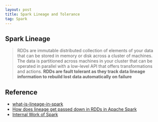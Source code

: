 ```yaml
---
layout: post
title: Spark Lineage and Tolerance
tag: Spark
---
```


## Spark Lineage
> RDDs are immutable distributed collection of elements of your data that can be stored in memory or disk across a cluster of machines. The data is partitioned across machines in your cluster that can be operated in parallel with a low-level API that offers transformations and actions. **RDDs are fault tolerant as they track data lineage information to rebuild lost data automatically on failure**

## Reference
* [what-is-lineage-in-spark](https://stackoverflow.com/questions/45751113/what-is-lineage-in-spark)
* [How does lineage get passed down in RDDs in Apache Spark](https://stackoverflow.com/questions/30699530/how-does-lineage-get-passed-down-in-rdds-in-apache-spark)
* [Internal Work of Spark](https://stackoverflow.com/questions/30691385/internal-work-of-spark/30691654#30691654)